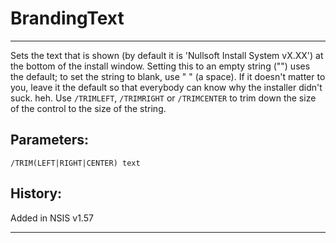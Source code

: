 # BrandingText

---

Sets the text that is shown (by default it is 'Nullsoft Install System vX.XX') at the bottom of the install window. Setting this to an empty string ("") uses the default; to set the string to blank, use " " (a space). If it doesn't matter to you, leave it the default so that everybody can know why the installer didn't suck. heh. Use `/TRIMLEFT`, `/TRIMRIGHT` or `/TRIMCENTER` to trim down the size of the control to the size of the string.

## Parameters:

    /TRIM(LEFT|RIGHT|CENTER) text

## History:

Added in NSIS v1.57

---

[1]: BGGradient.md